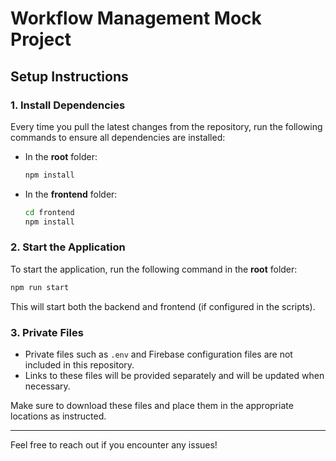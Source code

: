 
# Workflow Management Mock Project

## Setup Instructions

### 1. Install Dependencies
Every time you pull the latest changes from the repository, run the following commands to ensure all dependencies are installed:

- In the **root** folder:
  ```bash
  npm install
  ```

- In the **frontend** folder:
  ```bash
  cd frontend
  npm install
  ```

### 2. Start the Application
To start the application, run the following command in the **root** folder:
```bash
npm run start
```

This will start both the backend and frontend (if configured in the scripts).

### 3. Private Files
- Private files such as `.env` and Firebase configuration files are not included in this repository.
- Links to these files will be provided separately and will be updated when necessary.

Make sure to download these files and place them in the appropriate locations as instructed.

---

Feel free to reach out if you encounter any issues!
